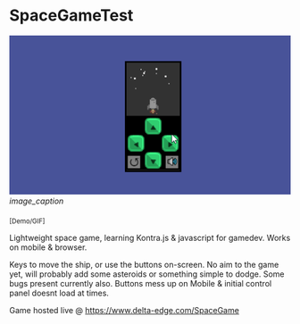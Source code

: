 # SpaceGameTest

![IMGDEMO](/screenshots/spacegame_2.gif)
*image_caption*

<sub>[Demo/GIF]</sub>

Lightweight space game, learning Kontra.js & javascript for gamedev.
Works on mobile & browser.

Keys to move the ship, or use the buttons on-screen.
No aim to the game yet, will probably add some asteroids or something simple to dodge.
Some bugs present currently also. Buttons mess up on Mobile & initial control panel doesnt load at times. 

Game hosted live @ https://www.delta-edge.com/SpaceGame
